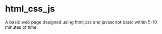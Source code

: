 # html_css_js
A basic web page designed using html,css and javascript basic 
within 5-10 minutes of time
